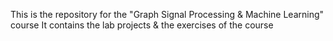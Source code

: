 This is the repository for the "Graph Signal Processing & Machine Learning" course
It contains the lab projects & the exercises of the course
